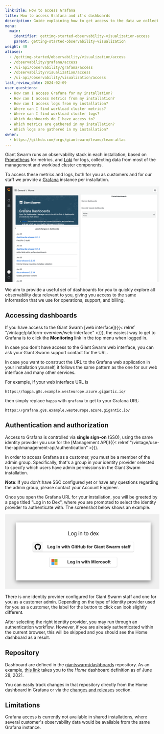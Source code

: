 ```yaml
---
linkTitle: How to access Grafana
title: How to access Grafana and it's dashboards
description: Guide explaining how to get access to the data we collect on your management and workload clusters.
menu:
  main:
    identifier: getting-started-observability-visualization-access
    parent: getting-started-observability-visualization
weight: 40
aliases:
  - /getting-started/observability/visualization/access
  - /observability/grafana/access
  - /ui-api/observability/grafana/access
  - /observability/visualization/access
  - /ui-api/observability/visualization/access
last_review_date: 2024-02-09
user_questions:
  - How can I access Grafana for my installation?
  - How can I access metrics from my installation?
  - How can I access logs from my installation?
  - Where can I find workload cluster metrics?
  - Where can I find workload cluster logs?
  - Which dashboards do I have access to?
  - Which metrics are gathered in my installation?
  - Which logs are gathered in my installation?
owner:
  - https://github.com/orgs/giantswarm/teams/team-atlas
---
```


Giant Swarm runs an observability stack in each installation, based on [Prometheus](https://prometheus.io/) for metrics, and [Loki](https://grafana.com/docs/loki/latest/) for logs, collecting data from most of the management and workload cluster components.

To access these metrics and logs, both for you as customers and for our staff we provide a [Grafana](https://grafana.com/) instance per installation.

![Home dashboard](home-dashboard.png)

We aim to provide a useful set of dashboards for you to quickly explore all observability data relevant to you, giving you access to the same information that we use for operations, support, and billing.

## Accessing dashboards

If you have access to the Giant Swarm [web interface]({{< relref "/vintage/platform-overview/web-interface" >}}), the easiest way to get to Grafana is to click the **Monitoring** link in the top menu when logged in.

In case you don't have access to the Giant Swarm web interface, you can ask your Giant Swarm support contact for the URL.

In case you want to construct the URL to the Grafana web application in your installation yourself, it follows the same pattern as the one for our web interface and many other services.

For example, if your web interface URL is

    https://happa.g8s.example.westeurope.azure.gigantic.io/

then simply replace `happa` with `grafana` to get to your Grafana URL:

    https://grafana.g8s.example.westeurope.azure.gigantic.io/

## Authentication and authorization

Access to Grafana is controlled via **single sign-on** (SSO), using the same identity provider you use for the [Management API]({{< relref "/vintage/use-the-api/management-api/authentication" >}}).

In order to access Grafana as a customer, you must be a member of the admin group. Specifically, that's a group in your identity provider selected to specify which users have admin permissions in the Giant Swarm installation.

**Note**: If you don't have SSO configured yet or have any questions regarding the admin group, please contact your Account Engineer.

Once you open the Grafana URL for your installation, you will be greeted by a page titled "Log in to Dex", where you are prompted to select the identity provider to authenticate with. The screenshot below shows an example.

![Selecting an OIDC provider](access.png)

There is one identity provider configured for Giant Swarm staff and one for you as a customer admin. Depending on the type of identity provider used for you as a customer, the label for the button to click can look slightly different.

After selecting the right identity provider, you may run through an authentication workflow. However, if you are already authenticated within the current browser, this will be skipped and you should see the Home dashboard as a result.

## Repository

Dashboard are defined in the [giantswarm/dashboards](https://github.com/giantswarm/dashboards) repository. As an example, [this link](https://github.com/giantswarm/dashboards/blob/2be49ef09bccdb65c4fd62c835567bc0794617da/helm/dashboards/dashboards/shared/home.json) takes you to the _Home_ dashboard definition as of June 28, 2021.

You can easily track changes in that repository directly from the Home dashboard in Grafana or via the [changes and releases](/changes/dashboards/) section.

## Limitations

Grafana access is currently not available in shared installations, where several customer's observability data would be available from the same Grafana instance.
